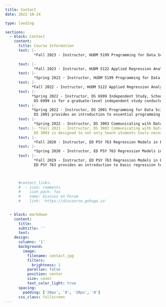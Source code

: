 ```yaml
---
title: Contact
date: 2022-10-24

type: landing

sections:
  - block: Contact
    content:
      title: Course Information
      text: |-
             *Fall 2023 - Instructor, HUDM 5199 Programming for Data Science, Dept of Human Development, Teachers College, Columbia University.*
             
      text: |-
             *Fall 2023 - Instructor, HUDM 5122 Applied Regression Analysis, Dept of Human Development, Teachers College, Columbia University.*
      text: |-
             *Spring 2022 - Instructor, HUDM 5199 Programming for Data Science, Dept of Human Development, Teachers College, Columbia University.*
      text: |-
            *Fall 2022 - Instructor, HUDM 5122 Applied Regression Analysis, Dept of Human Development, Teachers College, Columbia University.*
      text: |-
            *Spring 2022 - Instructor, DS 6999 Independent Study, School of Data Science, University of Virginia.*
             DS 6999 is for a graduate-level independent study conducted under the supervision of a specific instructor.
      text: |-
            *Spring 2022 - Instructor, DS 2001 Programming for Data Science, School of Data Science, University of Virginia.*
             DS 2001 provides an introduction to essential programming concepts, structures, and techniques for data science. Programming languages Python, R, and SQL will be covered with popular data frame focused packages being targeted. Additionally, essential and complementary topics are taught, such as testing and debugging, exception handling, and an introduction to visualization.
      text: |-
             *Spring 2022 - Instructor, DS 3003 Communicating with Data, School of Data Science, University of Virginia.*
      text: |- *Fall 2021 - Instructor, DS 3003 Communicating with Data, School of Data Science, University of Virginia.*
             DS 3003 is designed to not only teach students tools necessary to visualize data but also effective techniques for explaining data driven results with an emphasis on communicating statistical output in a manner that best represents the findings. Examples might include tailoring messages based on the audience or shaping visualizations to follow a story-line. Content on the development of interactive plots and dashboards using ggplot, plotly, and Shiny will also be included.
      text: |-
             *Fall 2020 - Instructor, ED PSY 763 Regression Models in Education, Dept of Educational Psychology, University of Wisconsin-Madison.*
      text: |-
             *Spring 2020 - Instructor, ED PSY 763 Regression Models in Education, Dept of Educational Psychology, University of Wisconsin-Madison.*
      text: |-
             *Fall 2019 - Instructor, ED PSY 763 Regression Models in Education, Dept of Educational Psychology, University of Wisconsin-Madison.*
             ED PSY 763 provides an introduction to basic regression techniques and serves as a solid foundation for more advanced methods like hierarchical linear modeling (HLM) or structural equation modeling (SEM). The general objective is to make you familiar with the theoretical foundations of regression analysis as well as its application to real datasets. All the analyses will be done in R which is a free language and environment for statistical computing and graphics.


      
      #contact_links:
      #  - icon: comments
      #    icon_pack: fas
      #    name: Discuss on Forum
      #    link: 'https://discourse.gohugo.io'
    

  - block: markdown
    content:
      title:
      subtitle: ''
      text:
    design:
      columns: '1'
      background:
        image: 
          filename: contact.jpg
          filters:
            brightness: 1
          parallax: false
          position: center
          size: cover
          text_color_light: true
      spacing:
        padding: ['20px', '0', '20px', '0']
      css_class: fullscreen
---
```


